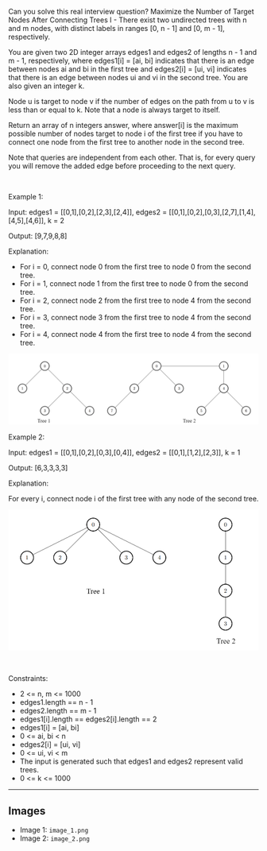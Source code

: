 Can you solve this real interview question? Maximize the Number of Target Nodes After Connecting Trees I - There exist two undirected trees with n and m nodes, with distinct labels in ranges [0, n - 1] and [0, m - 1], respectively.

You are given two 2D integer arrays edges1 and edges2 of lengths n - 1 and m - 1, respectively, where edges1[i] = [ai, bi] indicates that there is an edge between nodes ai and bi in the first tree and edges2[i] = [ui, vi] indicates that there is an edge between nodes ui and vi in the second tree. You are also given an integer k.

Node u is target to node v if the number of edges on the path from u to v is less than or equal to k. Note that a node is always target to itself.

Return an array of n integers answer, where answer[i] is the maximum possible number of nodes target to node i of the first tree if you have to connect one node from the first tree to another node in the second tree.

Note that queries are independent from each other. That is, for every query you will remove the added edge before proceeding to the next query.

 

Example 1:

Input: edges1 = [[0,1],[0,2],[2,3],[2,4]], edges2 = [[0,1],[0,2],[0,3],[2,7],[1,4],[4,5],[4,6]], k = 2

Output: [9,7,9,8,8]

Explanation:

 * For i = 0, connect node 0 from the first tree to node 0 from the second tree.
 * For i = 1, connect node 1 from the first tree to node 0 from the second tree.
 * For i = 2, connect node 2 from the first tree to node 4 from the second tree.
 * For i = 3, connect node 3 from the first tree to node 4 from the second tree.
 * For i = 4, connect node 4 from the first tree to node 4 from the second tree.

![Example 1](./image_1.png)

Example 2:

Input: edges1 = [[0,1],[0,2],[0,3],[0,4]], edges2 = [[0,1],[1,2],[2,3]], k = 1

Output: [6,3,3,3,3]

Explanation:

For every i, connect node i of the first tree with any node of the second tree.

![Example 2](./image_2.png)

 

Constraints:

 * 2 <= n, m <= 1000
 * edges1.length == n - 1
 * edges2.length == m - 1
 * edges1[i].length == edges2[i].length == 2
 * edges1[i] = [ai, bi]
 * 0 <= ai, bi < n
 * edges2[i] = [ui, vi]
 * 0 <= ui, vi < m
 * The input is generated such that edges1 and edges2 represent valid trees.
 * 0 <= k <= 1000

---

## Images

- Image 1: `image_1.png`
- Image 2: `image_2.png`
